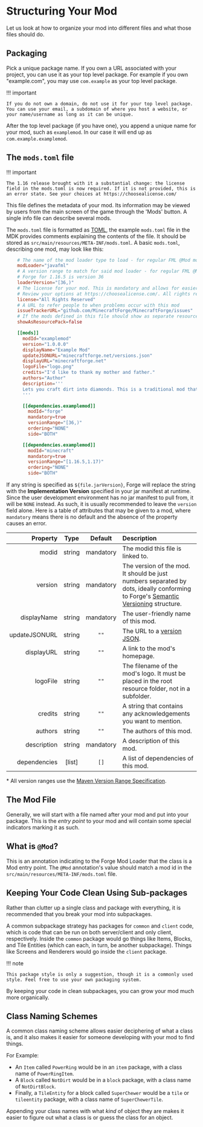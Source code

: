 Structuring Your Mod
====================

Let us look at how to organize your mod into different files and what those files should do.

Packaging
---------

Pick a unique package name. If you own a URL associated with your project, you can use it as your top level package. For example if you own "example.com", you may use `com.example` as your top level package.

!!! important

    If you do not own a domain, do not use it for your top level package. You can use your email, a subdomain of where you host a website, or your name/username as long as it can be unique.

After the top level package (if you have one), you append a unique name for your mod, such as `examplemod`. In our case it will end up as `com.example.examplemod`.

The `mods.toml` file
-------------------

!!! important

    The 1.16 release brought with it a substantial change: the license field in the mods.toml is now required. If it is not provided, this is an error state. See your choices at https://choosealicense.com/

This file defines the metadata of your mod. Its information may be viewed by users from the main screen of the game through the 'Mods' button. A single info file can describe several mods.

The `mods.toml` file is formatted as [TOML][], the example `mods.toml` file in the MDK provides comments explaining the contents of the file. It should be stored as `src/main/resources/META-INF/mods.toml`. A basic `mods.toml`, describing one mod, may look like this:
```toml
    # The name of the mod loader type to load - for regular FML @Mod mods it should be javafml
    modLoader="javafml"
    # A version range to match for said mod loader - for regular FML @Mod it will be the forge version
    # Forge for 1.16.5 is version 36
    loaderVersion="[36,)"
    # The license for your mod. This is mandatory and allows for easier comprehension of your redistributive properties.
    # Review your options at https://choosealicense.com/. All rights reserved is the default copyright stance, and is thus the default here.
    license="All Rights Reserved"
    # A URL to refer people to when problems occur with this mod
    issueTrackerURL="github.com/MinecraftForge/MinecraftForge/issues"
    # If the mods defined in this file should show as separate resource packs
    showAsResourcePack=false

    [[mods]]
      modId="examplemod"
      version="1.0.0.0"
      displayName="Example Mod"
      updateJSONURL="minecraftforge.net/versions.json"
      displayURL="minecraftforge.net"
      logoFile="logo.png"
      credits="I'd like to thank my mother and father."
      authors="Author"
      description='''
      Lets you craft dirt into diamonds. This is a traditional mod that has existed for eons. It is ancient. The holy Notch created it. Jeb rainbowfied it. Dinnerbone made it upside down. Etc.
      '''

      [[dependencies.examplemod]]
        modId="forge"
        mandatory=true
        versionRange="[36,)"
        ordering="NONE"
        side="BOTH"

      [[dependencies.examplemod]]
        modId="minecraft"
        mandatory=true
        versionRange="[1.16.5,1.17)"
        ordering="NONE"
        side="BOTH"
```

If any string is specified as `${file.jarVersion}`, Forge will replace the string with the **Implementation Version** specified in your jar manifest at runtime. Since the user development environment has no jar manifest to pull from, it will be `NONE` instead. As such, it is usually recommended to leave the `version` field alone. Here is a table of attributes that may be given to a mod, where `mandatory` means there is no default and the absence of the property causes an error.

|     Property |   Type   | Default  | Description |
|-------------:|:--------:|:--------:|:------------|
|        modid |  string  | mandatory | The modid this file is linked to. |
|      version |  string  | mandatory | The version of the mod. It should be just numbers separated by dots, ideally conforming to Forge's [Semantic Versioning][versioning] structure. |
|  displayName |  string  | mandatory | The user-friendly name of this mod. |
| updateJSONURL |  string  |   `""`   | The URL to a [version JSON][autoupdate]. |
|   displayURL |  string  |   `""`   | A link to the mod's homepage. |
|     logoFile |  string  |   `""`   | The filename of the mod's logo. It must be placed in the root resource folder, not in a subfolder. |
|      credits |  string  |   `""`   | A string that contains any acknowledgements you want to mention. |
|      authors |  string  |   `""`   | The authors of this mod. |
|  description |  string  | mandatory | A description of this mod. |
| dependencies | [list] |   `[]`   | A list of dependencies of this mod. |

\* All version ranges use the [Maven Version Range Specification][mvr].

The Mod File
------------

Generally, we will start with a file named after your mod and put into your package. This is the *entry point* to your mod and will contain some special indicators marking it as such.

What is `@Mod`?
-------------

This is an annotation indicating to the Forge Mod Loader that the class is a Mod entry point. The `@Mod` annotation's value should match a mod id in the `src/main/resources/META-INF/mods.toml` file.

Keeping Your Code Clean Using Sub-packages
------------------------------------------

Rather than clutter up a single class and package with everything, it is recommended that you break your mod into subpackages.

A common subpackage strategy has packages for `common` and `client` code, which is code that can be run on both server/client and only client, respectively. Inside the `common` package would go things like Items, Blocks, and Tile Entities (which can each, in turn, be another subpackage). Things like Screens and Renderers would go inside the `client` package.

!!! note

    This package style is only a suggestion, though it is a commonly used style. Feel free to use your own packaging system.

By keeping your code in clean subpackages, you can grow your mod much more organically.

Class Naming Schemes
--------------------

A common class naming scheme allows easier deciphering of what a class is, and it also makes it easier for someone developing with your mod to find things.

For Example:

* An `Item` called `PowerRing` would be in an `item` package, with a class name of `PowerRingItem`.
* A `Block` called `NotDirt` would be in a `block` package, with a class name of `NotDirtBlock`.
* Finally, a `TileEntity` for a block called `SuperChewer` would be a `tile` or `tileentity` package, with a class name of `SuperChewerTile`.

Appending your class names with what *kind* of object they are makes it easier to figure out what a class is or guess the class for an object.

[TOML]: https://github.com/toml-lang/toml
[versioning]: ../협약들/버전명명.md
[autoupdate]: autoupdate.md
[mvr]: https://maven.apache.org/enforcer/enforcer-rules/versionRanges.html
